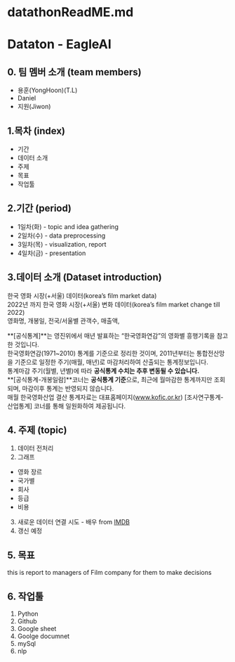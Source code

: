 # datathonReadME.md  
# Dataton - EagleAI  
  
## 0. 팀 멤버 소개 (team members)  
* 용훈(YongHoon)(T.L)
* Daniel
* 지원(Jiwon)
  
## 1.목차 (index)  
  - 기간
  - 데이터 소개
  - 주제
  - 목표
  - 작업툴
  
## 2.기간 (period)  
* 1일차(화) - topic and idea gathering
* 2일차(수) - data preprocessing
* 3일차(목) - visualization, report
* 4일차(금) - presentation 

## 3.데이터 소개 (Dataset introduction)  
한국 영화 시장(+서울) 데이터(korea’s film market data)  
2022년 까지 한국 영화 시장(+서울) 변화 데이터(korea’s  film market change till 2022)  
영화명, 개봉일, 전국/서울별 관객수, 매출액, 
  
**[공식통계]**는 영진위에서 매년 발표하는 “한국영화연감”의 영화별 흥행기록을 참고한 것입니다.  
한국영화연감(1971~2010) 통계를 기준으로 정리한 것이며, 2011년부터는 통합전산망을 기준으로 일정한 주기(매월, 매년)로 마감처리하여 산출되는 통계정보입니다.  
통계마감 주기(월별, 년별)에 따라 **공식통계 수치는 추후 변동될 수 있습니다.**  
**[공식통계-개봉일람]**코너는 **공식통계 기준**으로, 최근에 월마감한 통계까지만 조회되며, 마감이후 통계는 반영되지 않습니다.  
매월 한국영화산업 결산 통계자료는 대표홈페이지(www.kofic.or.kr) [조사연구통계-산업통계] 코너를 통해 일원화하여 제공됩니다.  

## 4. 주제 (topic)  
1. 데이터 전처리
2. 그래프
  - 영화 장르
  - 국가별
  - 회사
  - 등급
  - 비용
3. 새로운 데이터 연결 시도 - 배우 from [IMDB](https://www.imdb.com)  
4. 갱신 예정 

## 5. 목표
this is report to managers of Film company for them to make decisions

## 6. 작업툴
1. Python
2. Github
3. Google sheet
4. Goolge documnet
5. mySql
6. nlp
